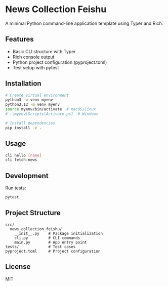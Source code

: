 # News Collection Feishu

A minimal Python command-line application template using Typer and Rich.

## Features

- Basic CLI structure with Typer
- Rich console output
- Python project configuration (pyproject.toml)
- Test setup with pytest

## Installation

```bash
# Create virtual environment
python3 -m venv myenv
python3.12 -m venv myenv
source myenv/bin/activate  # macOS/Linux
# .\myenv\Scripts\Activate.ps1  # Windows

# Install dependencies
pip install -e .
```

## Usage

```bash
cli hello [name]
cli fetch-news
```

## Development

Run tests:
```bash
pytest
```

## Project Structure

```
src/
  news_collection_feishu/
    __init__.py    # Package initialization
    cli.py         # CLI commands
    main.py        # App entry point
tests/             # Test cases
pyproject.toml     # Project configuration
```

## License

MIT
